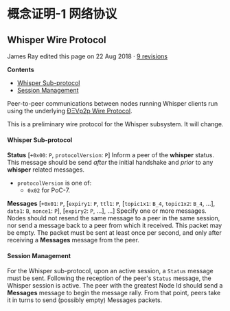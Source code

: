 # 概念证明-1 网络协议

## Whisper Wire Protocol

James Ray edited this page on 22 Aug 2018 · [9 revisions](https://github.com/ethereum/wiki/wiki/Whisper-Wire-Protocol/_history)

**Contents**

* [Whisper Sub-protocol](https://github.com/ethereum/wiki/wiki/Whisper-Wire-Protocol#whisper-sub-protocol)
* [Session Management](https://github.com/ethereum/wiki/wiki/Whisper-Wire-Protocol#session-management)

Peer-to-peer communications between nodes running Whisper clients run using the underlying [ÐΞVp2p Wire Protocol](https://github.com/ethereum/wiki/wiki/%C3%90%CE%9EVp2p-Wire-Protocol).

This is a preliminary wire protocol for the Whisper subsystem. It will change.

#### Whisper Sub-protocol

**Status** \[`+0x00`: `P`, `protocolVersion`: `P`\] Inform a peer of the **whisper** status. This message should be send _after_ the initial handshake and _prior_ to any **whisper** related messages.

* `protocolVersion` is one of:
  * `0x02` for PoC-7.

**Messages** \[`+0x01`: `P`, \[`expiry1`: `P`, `ttl1`: `P`, \[`topic1x1`: `B_4`, `topic1x2`: `B_4`, ...\], `data1`: `B`, `nonce1`: `P`\], \[`expiry2`: `P`, ...\], ...\] Specify one or more messages. Nodes should not resend the same message to a peer in the same session, nor send a message back to a peer from which it received. This packet may be empty. The packet must be sent at least once per second, and only after receiving a **Messages** message from the peer.

#### Session Management

For the Whisper sub-protocol, upon an active session, a `Status` message must be sent. Following the reception of the peer's `Status` message, the Whisper session is active. The peer with the greatest Node Id should send a **Messages** message to begin the message rally. From that point, peers take it in turns to send \(possibly empty\) Messages packets.

